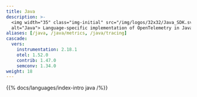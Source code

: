 ```yaml
---
title: Java
description: >-
  <img width="35" class="img-initial" src="/img/logos/32x32/Java_SDK.svg"
  alt="Java"> Language-specific implementation of OpenTelemetry in Java.
aliases: [/java, /java/metrics, /java/tracing]
cascade:
  vers:
    instrumentation: 2.18.1
    otel: 1.52.0
    contrib: 1.47.0
    semconv: 1.34.0
weight: 18
---
```


{{% docs/languages/index-intro java /%}}
